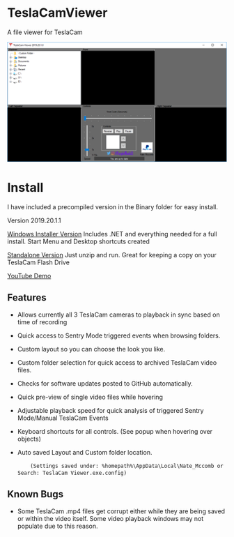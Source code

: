 # TeslaCamViewer  
A file viewer for TeslaCam


![TeslaCamViewer](https://github.com/NateMccomb/TeslaCamViewer/blob/master/TeslaCam%20Viewer/Resources/TeslaCamViewer2019.20.1.png)

Install
======================================
I have included a precompiled version in the Binary folder for easy install.

Version 2019.20.1.1

[Windows Installer Version](https://github.com/NateMccomb/TeslaCamViewer/raw/master/Binary/Installer-TeslaCamViewer-2019.20.1.1.zip) Includes .NET and everything needed for a full install. Start Menu and Desktop shortcuts created
                    
[Standalone Version](https://github.com/NateMccomb/TeslaCamViewer/raw/master/Binary/Standalone-TeslaCamViewer-2019.20.1.1.zip) Just unzip and run. Great for keeping a copy on your TeslaCam Flash Drive

[YouTube Demo](https://youtu.be/DXO11PsjMOY)

Features
--------
* Allows currently all 3 TeslaCam cameras to playback in sync based on time of recording
* Quick access to Sentry Mode triggered events when browsing folders.
* Custom layout so you can choose the look you like. 
* Custom folder selection for quick access to archived TeslaCam video files.
* Checks for software updates posted to GitHub automatically.
* Quick pre-view of single video files while hovering
* Adjustable playback speed for quick analysis of triggered Sentry Mode/Manual TeslaCam Events
* Keyboard shortcuts for all controls.  (See popup when hovering over objects)
* Auto saved Layout and Custom folder location. 

          (Settings saved under: %homepath%\AppData\Local\Nate_Mccomb or Search: TeslaCam Viewer.exe.config)



Known Bugs
-------
* Some TeslaCam .mp4 files get corrupt either while they are being saved or within the video itself. Some video playback windows may not populate due to this reason. 

